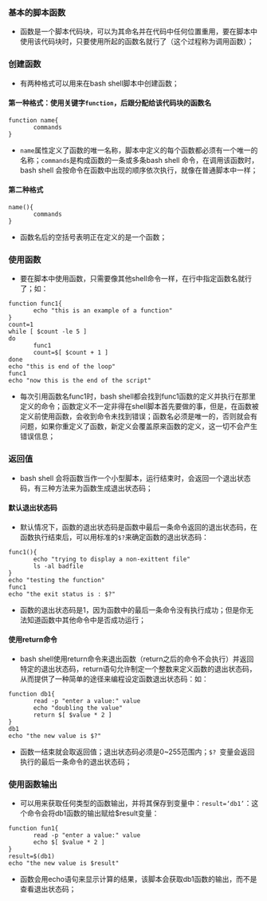 ### 基本的脚本函数
+ 函数是一个脚本代码块，可以为其命名并在代码中任何位置重用，要在脚本中使用该代码块时，只要使用所起的函数名就行了（这个过程称为调用函数）；
### 创建函数
+ 有两种格式可以用来在bash shell脚本中创建函数；
#### 第一种格式：使用关键字`function`，后跟分配给该代码块的函数名
```
function name{
       commands
}
```
+ `name`属性定义了函数的唯一名称，脚本中定义的每个函数都必须有一个唯一的名称；`commands`是构成函数的一条或多条bash shell 命令，在调用该函数时，bash shell 会按命令在函数中出现的顺序依次执行，就像在普通脚本中一样；
#### 第二种格式
```
name(){
       commands
}
```
+ 函数名后的空括号表明正在定义的是一个函数；
### 使用函数
+ 要在脚本中使用函数，只需要像其他shell命令一样，在行中指定函数名就行了；如：
```
function func1{
       echo "this is an example of a function"
}
count=1
while [ $count -le 5 ]
do
       func1
       count=$[ $count + 1 ]
done
echo "this is end of the loop"
func1
echo "now this is the end of the script"
```
+ 每次引用函数名func1时，bash shell都会找到func1函数的定义并执行在那里定义的命令；函数定义不一定非得在shell脚本首先要做的事，但是，在函数被定义前使用函数，会收到命令未找到错误；函数名必须是唯一的，否则就会有问题，如果你重定义了函数，新定义会覆盖原来函数的定义，这一切不会产生错误信息；

### 返回值
+ bash shell 会将函数当作一个小型脚本，运行结束时，会返回一个退出状态码，有三种方法来为函数生成退出状态码；
#### 默认退出状态码
+ 默认情况下，函数的退出状态码是函数中最后一条命令返回的退出状态码，在函数执行结束后，可以用标准的`$?`来确定函数的退出状态码：
```
func1(){
       echo "trying to display a non-exittent file"
       ls -al badfile
}
echo "testing the function"
func1
echo "the exit status is : $?"
```
+ 函数的退出状态码是1，因为函数中的最后一条命令没有执行成功；但是你无法知道函数中其他命令中是否成功运行；
#### 使用return命令
+ bash shell使用return命令来退出函数（return之后的命令不会执行）并返回特定的退出状态码，return语句允许制定一个整数来定义函数的退出状态码，从而提供了一种简单的途径来编程设定函数退出状态码：如：
```
function db1{
       read -p "enter a value:" value
       echo "doubling the value"
       return $[ $value * 2 ]
}
db1
echo "the new value is $?"
```
+ 函数一结束就会取返回值；退出状态码必须是0~255范围内；`$? `变量会返回执行的最后一条命令的退出状态码；
### 使用函数输出
+ 可以用来获取任何类型的函数输出，并将其保存到变量中：`result=‘db1’`：这个命令会将db1函数的输出赋给$result变量：
```
function fun1{
       read -p "enter a value:" value
       echo $[ $value * 2 ]
}
result=$(db1)
echo "the new value is $result"
```
+ 函数会用echo语句来显示计算的结果，该脚本会获取db1函数的输出，而不是查看退出状态码；

